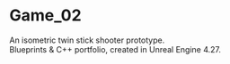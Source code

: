 # Game_02
An isometric twin stick shooter prototype.  
Blueprints & C++ portfolio, created in Unreal Engine 4.27.  
